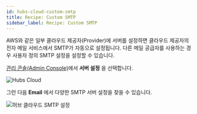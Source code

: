 ```yaml
---
id: hubs-cloud-custom-smtp
title: Recipe: Custom SMTP
sidebar_label: Recipe: Custom SMTP
---
```


AWS와 같은 일부 클라우드 제공자(Provider)에 서버를 설정하면 클라우드 제공자의 전자 메일 서비스에서 SMTP가 자동으로 설정됩니다. 다른 메일 공급자를 사용하는 경우 사용자 정의 SMTP 설정을 설정할 수 있습니다.

[관리 콘솔(Admin Console)](hubs-cloud-getting-started-ko.md)에서 **서버 설정** 을 선택합니다.

![Hubs Cloud](../website/static/img/hubs-cloud-server-settings.jpeg)

그런 다음 **Email** 에서 다양한 SMTP 서버 설정을 찾을 수 있습니다.

![허브 클라우드 SMTP 설정](../website/static/img/hubs-cloud-smtp-settings.jpeg)